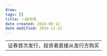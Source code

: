 ```yaml
---
draw:
tags: []
title: 一级市场
date created: 2024-08-12
date modified: 2024-11-12
---
```


|                    |
| ------------------ |
| 证券首次发行，投资者直接从发行方购买 |
